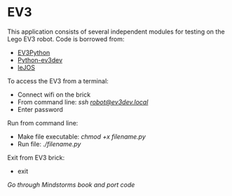 # EV3

This application consists of several independent modules for testing on the Lego EV3 robot.  Code is borrowed from:

* [EV3Python](https://sites.google.com/site/ev3python/)
* [Python-ev3dev](https://python-ev3dev.readthedocs.io/en/stable/)
* [leJOS](https://lejos.sourceforge.io/forum/viewtopic.php?t=8258)
 
To access the EV3 from a terminal:
* Connect wifi on the brick
* From command line: *ssh robot@ev3dev.local*
* Enter password

Run from command line:
* Make file executable: *chmod +x filename.py*
* Run file: *./filename.py*

Exit from EV3 brick:
* exit

*Go through Mindstorms book and port code*

